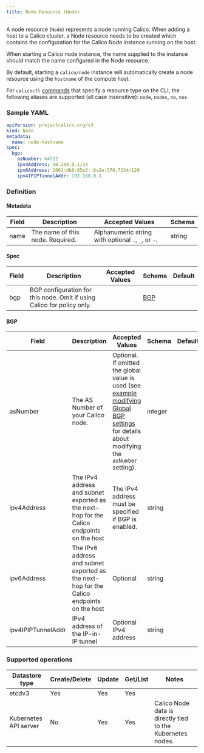```yaml
---
title: Node Resource (Node)
---
```


A node resource (`Node`) represents a node running Calico.  When adding a host
to a Calico cluster, a Node resource needs to be created which contains the
configuration for the Calico Node instance running on the host.

When starting a Calico node instance, the name supplied to the instance should 
match the name configured in the Node resource.  

By default, starting a `calico/node` instance will automatically create a node resource 
using the `hostname` of the compute host.

For `calicoctl` [commands]({{site.baseurl}}/{{page.version}}/reference/calicoctl/commands/) that specify a resource type on the CLI, the following
aliases are supported (all case insensitive): `node`, `nodes`, `no`, `nos`.

### Sample YAML

```yaml
apiVersion: projectcalico.org/v3
kind: Node
metadata:
  name: node-hostname
spec:
  bgp:
    asNumber: 64512
    ipv4Address: 10.244.0.1/24
    ipv6Address: 2001:db8:85a3::8a2e:370:7334/120
    ipv4IPIPTunnelAddr: 192.168.0.1
```

### Definition

#### Metadata

| Field       | Description                 | Accepted Values   | Schema |
|-------------|-----------------------------|-------------------|--------|
| name     | The name of this node. Required. | Alphanumeric string with optional `.`, `_`, or `-`. | string |

#### Spec

| Field       | Description                 | Accepted Values   | Schema | Default    |
|-------------|-----------------------------|-------------------|--------|------------|
| bgp      | BGP configuration for this node.  Omit if using Calico for policy only. | | [BGP](#bgp) |

#### BGP 

| Field       | Description                 | Accepted Values   | Schema | Default    |
|-------------|-----------------------------|-------------------|--------|------------|
| asNumber    | The AS Number of your Calico node. | Optional. If omitted the global value is used (see [example modifying Global BGP settings](/{{page.version}}/usage/configuration/bgp#example) for details about modifying the `asNumber` setting). | integer |
| ipv4Address | The IPv4 address and subnet exported as the next-hop for the Calico endpoints on the host | The IPv4 address must be specified if BGP is enabled. | string |
| ipv6Address | The IPv6 address and subnet exported as the next-hop for the Calico endpoints on the host | Optional | string |
| ipv4IPIPTunnelAddr | IPv4 address of the IP-in-IP tunnel | Optional IPv4 address | string |

### Supported operations

| Datastore type        | Create/Delete | Update | Get/List | Notes
|-----------------------|---------------|--------|----------|------
| etcdv3                | Yes           | Yes    | Yes      |
| Kubernetes API server | No            | Yes    | Yes      | Calico Node data is directly tied to the Kubernetes nodes.
